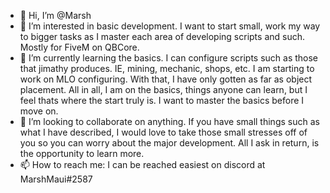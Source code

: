 - 👋 Hi, I’m @Marsh
- 👀 I’m interested in basic development. I want to start small, work my way to bigger tasks as I master each area of developing scripts and such. Mostly for FiveM on QBCore.
- 🌱 I’m currently learning the basics. I can configure scripts such as those that jimathy produces. IE, mining, mechanic, shops, etc. I am starting to work on MLO configuring. With that, I have only gotten as far as object placement. All in all, I am on the basics, things anyone can learn, but I feel thats where the start truly is. I want to master the basics before I move on.
- 💞️ I’m looking to collaborate on anything. If you have small things such as what I have described, I would love to take those small stresses off of you so you can worry about the major development. All I ask in return, is the opportunity to learn more. 
- 📫 How to reach me: I can be reached easiest on discord at MarshMaui#2587

<!---
MarshMaui/MarshMaui is a ✨ special ✨ repository because its `README.md` (this file) appears on your GitHub profile.
You can click the Preview link to take a look at your changes.
--->
